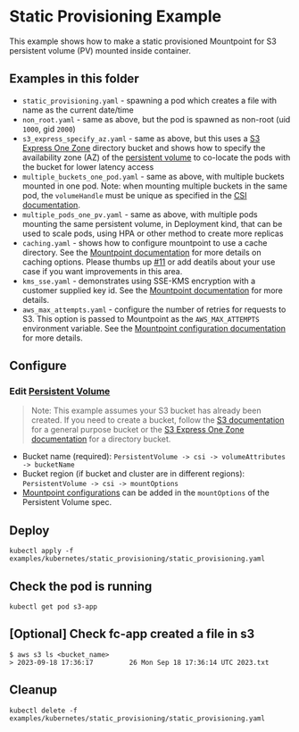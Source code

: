 # Static Provisioning Example
This example shows how to make a static provisioned Mountpoint for S3 persistent volume (PV) mounted inside container.

## Examples in this folder
- `static_provisioning.yaml` - spawning a pod which creates a file with name as the current date/time
- `non_root.yaml` - same as above, but the pod is spawned as non-root (uid `1000`, gid `2000`)
- `s3_express_specify_az.yaml` - same as above, but this uses a [S3 Express One Zone](https://docs.aws.amazon.com/AmazonS3/latest/userguide/s3-express-one-zone.html) directory bucket and shows how to specify the availability zone (AZ) of the [persistent volume](https://kubernetes.io/docs/concepts/scheduling-eviction/assign-pod-node/#node-affinity) to co-locate the pods with the bucket for lower latency access
- `multiple_buckets_one_pod.yaml` - same as above, with multiple buckets mounted in one pod. Note: when mounting multiple buckets in the same pod, the `volumeHandle` must be unique as specified in the [CSI documentation](https://kubernetes.io/docs/concepts/storage/volumes/#csi).
- `multiple_pods_one_pv.yaml` - same as above, with multiple pods mounting the same persistent volume, in Deployment kind, that can be used to scale pods, using HPA or other method to create more replicas
- `caching.yaml` - shows how to configure mountpoint to use a cache directory. See the [Mountpoint documentation](https://github.com/awslabs/mountpoint-s3/blob/main/doc/CONFIGURATION.md#caching-configuration) for more details on caching options. Please thumbs up [#11](https://github.com/awslabs/mountpoint-s3-csi-driver/issues/141) or add deatils about your use case if you want improvements in this area.
- `kms_sse.yaml` - demonstrates using SSE-KMS encryption with a customer supplied key id. See the [Mountpoint documentation](https://github.com/awslabs/mountpoint-s3/blob/main/doc/CONFIGURATION.md#data-encryption) for more details.
- `aws_max_attempts.yaml` - configure the number of retries for requests to S3. This option is passed to Mountpoint as the `AWS_MAX_ATTEMPTS` environment variable. See the [Mountpoint configuration documentation](https://github.com/awslabs/mountpoint-s3/blob/main/doc/CONFIGURATION.md#other-s3-bucket-configuration) for more details.
## Configure
### Edit [Persistent Volume](https://github.com/awslabs/mountpoint-s3-csi-driver/blob/main/examples/kubernetes/static_provisioning/static_provisioning.yaml)
> Note: This example assumes your S3 bucket has already been created. If you need to create a bucket, follow the [S3 documentation](https://docs.aws.amazon.com/AmazonS3/latest/userguide/creating-bucket.html) for a general purpose bucket or the [S3 Express One Zone documentation](https://docs.aws.amazon.com/AmazonS3/latest/userguide/directory-bucket-create.html) for a directory bucket.
- Bucket name (required): `PersistentVolume -> csi -> volumeAttributes -> bucketName`
- Bucket region (if bucket and cluster are in different regions): `PersistentVolume -> csi -> mountOptions`
- [Mountpoint configurations](https://github.com/awslabs/mountpoint-s3/blob/main/doc/CONFIGURATION.md) can be added in the `mountOptions` of the Persistent Volume spec.


## Deploy
```
kubectl apply -f examples/kubernetes/static_provisioning/static_provisioning.yaml
```

## Check the pod is running
```
kubectl get pod s3-app
```

## [Optional] Check fc-app created a file in s3
```
$ aws s3 ls <bucket_name>
> 2023-09-18 17:36:17         26 Mon Sep 18 17:36:14 UTC 2023.txt
```

## Cleanup
```
kubectl delete -f examples/kubernetes/static_provisioning/static_provisioning.yaml
```
